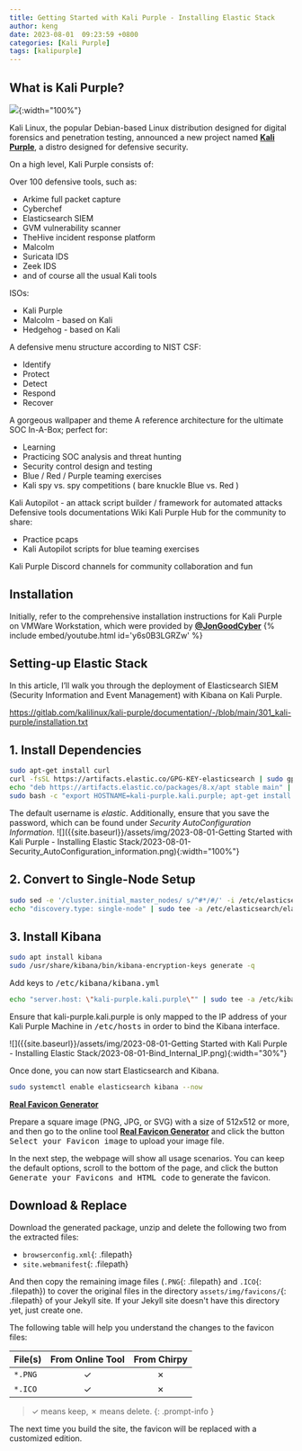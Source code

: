 ```yaml
---
title: Getting Started with Kali Purple - Installing Elastic Stack
author: keng
date: 2023-08-01  09:23:59 +0800
categories: [Kali Purple]
tags: [kalipurple]
---
```


## What is Kali Purple?

![]({{site.baseurl}}/assets/img/Kali-Purple-banner-2023.1-release.jpg){:width="100%"}

Kali Linux, the popular Debian-based Linux distribution designed for digital forensics and penetration testing, announced a new project named [**Kali Purple**](https://gitlab.com/kalilinux/kali-purple/documentation/-/wikis/home), a distro designed for defensive security.

On a high level, Kali Purple consists of:

Over 100 defensive tools, such as:

- Arkime full packet capture
- Cyberchef
- Elasticsearch SIEM
- GVM vulnerability scanner
- TheHive incident response platform
- Malcolm
- Suricata IDS
- Zeek IDS
- and of course all the usual Kali tools


ISOs:

- Kali Purple
- Malcolm - based on Kali
- Hedgehog - based on Kali


A defensive menu structure according to NIST CSF:

- Identify
- Protect
- Detect
- Respond
- Recover


A gorgeous wallpaper and theme
A reference architecture for the ultimate SOC In-A-Box; perfect for:

- Learning
- Practicing SOC analysis and threat hunting
- Security control design and testing
- Blue / Red / Purple teaming exercises
- Kali spy vs. spy competitions ( bare knuckle Blue vs. Red )


Kali Autopilot - an attack script builder / framework for automated attacks
Defensive tools documentations
Wiki
Kali Purple Hub for the community to share:

- Practice pcaps
- Kali Autopilot scripts for blue teaming exercises


Kali Purple Discord channels for community collaboration and fun

## Installation

Initially, refer to the comprehensive installation instructions for Kali Purple on VMWare Workstation, which were provided by [**@JonGoodCyber**](https://www.youtube.com/@JonGoodCyber)
{% include embed/youtube.html id='y6s0B3LGRZw' %}

## Setting-up Elastic Stack

In this article, I’ll walk you through the deployment of Elasticsearch SIEM (Security Information and Event Management) with Kibana on Kali Purple.

<https://gitlab.com/kalilinux/kali-purple/documentation/-/blob/main/301_kali-purple/installation.txt>


## 1. Install Dependencies

```bash
sudo apt-get install curl
curl -fsSL https://artifacts.elastic.co/GPG-KEY-elasticsearch | sudo gpg --dearmor -o /etc/apt/trusted.gpg.d/elastic-archive-keyring.gpg
echo "deb https://artifacts.elastic.co/packages/8.x/apt stable main" | sudo tee -a /etc/apt/sources.list.d/elastic-8.x.list
sudo bash -c "export HOSTNAME=kali-purple.kali.purple; apt-get install elasticsearch -y"
```

The default username is _elastic_. Additionally, ensure that you save the password, which can be found under _Security AutoConfiguration Information_.
![]({{site.baseurl}}/assets/img/2023-08-01-Getting Started with Kali Purple - Installing Elastic Stack/2023-08-01-Security_AutoConfiguration_information.png){:width="100%"}

## 2. Convert to Single-Node Setup

```bash
sudo sed -e '/cluster.initial_master_nodes/ s/^#*/#/' -i /etc/elasticsearch/elasticsearch.yml
echo "discovery.type: single-node" | sudo tee -a /etc/elasticsearch/elasticsearch.yml
```

## 3. Install Kibana

```bash
sudo apt install kibana
sudo /usr/share/kibana/bin/kibana-encryption-keys generate -q
```

Add keys to <kbd>/etc/kibana/kibana.yml</kbd>

```bash
echo "server.host: \"kali-purple.kali.purple\"" | sudo tee -a /etc/kibana/kibana.yml
```

Ensure that kali-purple.kali.purple is only mapped to the IP address of your Kali Purple Machine in <kbd>/etc/hosts</kbd> in order to bind the Kibana interface.

![]({{site.baseurl}}/assets/img/2023-08-01-Getting Started with Kali Purple - Installing Elastic Stack/2023-08-01-Bind_Internal_IP.png){:width="30%"}

Once done, you can now start Elasticsearch and Kibana.

```bash
sudo systemctl enable elasticsearch kibana --now
```

[**Real Favicon Generator**](https://realfavicongenerator.net/)

Prepare a square image (PNG, JPG, or SVG) with a size of 512x512 or more, and then go to the online tool [**Real Favicon Generator**](https://realfavicongenerator.net/) and click the button <kbd>Select your Favicon image</kbd> to upload your image file.

In the next step, the webpage will show all usage scenarios. You can keep the default options, scroll to the bottom of the page, and click the button <kbd>Generate your Favicons and HTML code</kbd> to generate the favicon.

## Download & Replace

Download the generated package, unzip and delete the following two from the extracted files:

- `browserconfig.xml`{: .filepath}
- `site.webmanifest`{: .filepath}

And then copy the remaining image files (`.PNG`{: .filepath} and `.ICO`{: .filepath}) to cover the original files in the directory `assets/img/favicons/`{: .filepath} of your Jekyll site. If your Jekyll site doesn't have this directory yet, just create one.

The following table will help you understand the changes to the favicon files:

| File(s)             | From Online Tool                  | From Chirpy |
|---------------------|:---------------------------------:|:-----------:|
| `*.PNG`             | ✓                                 | ✗           |
| `*.ICO`             | ✓                                 | ✗           |

>  ✓ means keep, ✗ means delete.
{: .prompt-info }

The next time you build the site, the favicon will be replaced with a customized edition.
